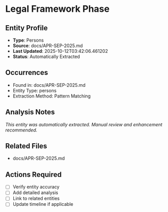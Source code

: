 # Legal Framework Phase

## Entity Profile
- **Type**: Persons
- **Source**: docs/APR-SEP-2025.md
- **Last Updated**: 2025-10-12T03:42:06.461202
- **Status**: Automatically Extracted

## Occurrences
- Found in: docs/APR-SEP-2025.md
- Entity Type: persons
- Extraction Method: Pattern Matching

## Analysis Notes
*This entity was automatically extracted. Manual review and enhancement recommended.*

## Related Files
- docs/APR-SEP-2025.md

## Actions Required
- [ ] Verify entity accuracy
- [ ] Add detailed analysis
- [ ] Link to related entities
- [ ] Update timeline if applicable
